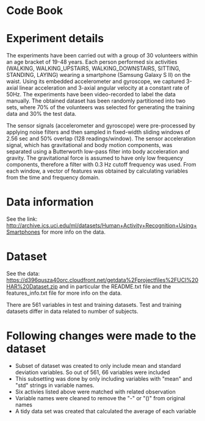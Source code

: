 Code Book
============================


# Experiment details

The experiments have been carried out with a group of 30 volunteers within an age bracket of 19-48 years. Each person performed six activities (WALKING, WALKING_UPSTAIRS, WALKING_DOWNSTAIRS, SITTING, STANDING, LAYING) wearing a smartphone (Samsung Galaxy S II) on the waist. Using its embedded accelerometer and gyroscope, we captured 3-axial linear acceleration and 3-axial angular velocity at a constant rate of 50Hz. The experiments have been video-recorded to label the data manually. The obtained dataset has been randomly partitioned into two sets, where 70% of the volunteers was selected for generating the training data and 30% the test data. 

The sensor signals (accelerometer and gyroscope) were pre-processed by applying noise filters and then sampled in fixed-width sliding windows of 2.56 sec and 50% overlap (128 readings/window). The sensor acceleration signal, which has gravitational and body motion components, was separated using a Butterworth low-pass filter into body acceleration and gravity. The gravitational force is assumed to have only low frequency components, therefore a filter with 0.3 Hz cutoff frequency was used. From each window, a vector of features was obtained by calculating variables from the time and frequency domain. 


# Data information

See the link: http://archive.ics.uci.edu/ml/datasets/Human+Activity+Recognition+Using+Smartphones for more info on the data.


# Dataset

See the data: https://d396qusza40orc.cloudfront.net/getdata%2Fprojectfiles%2FUCI%20HAR%20Dataset.zip and in particular the README.txt file and the features_info.txt file for more info on the data.

There are 561 variables in test and training datasets. Test and training datasets differ in data related to number of subjects.

# Following changes were made to the dataset

* Subset of dataset was created to only include mean and standard deviation variables. So out of 561, 66 variables were included
* This subsetting was done by only including variables with "mean" and "std" strings in variable names. 
* Six activies listed above were matched with related observation
* Variable names were cleaned to remove the "-" or "()" from original names
* A tidy data set was created that calculated the average of each variable
